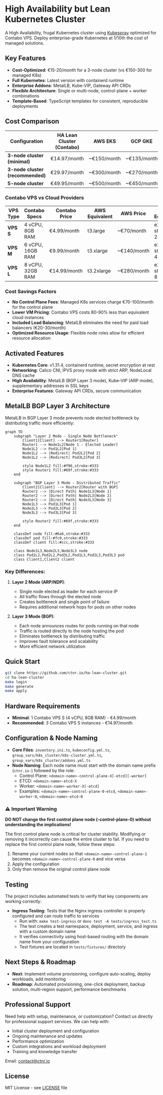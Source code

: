 # High Availability but Lean Kubernetes Cluster

A High Availability, frugal Kubernetes cluster using [Kubespray](https://github.com/kubernetes-sigs/kubespray) optimized for Contabo VPS. Deploy enterprise-grade Kubernetes at 1/10th the cost of managed solutions.

## Key Features

- **Cost-Optimized**: €15-20/month for a 3-node cluster (vs €150-300 for managed K8s)
- **Full Kubernetes**: Latest version with containerd runtime
- **Enterprise Addons**: MetalLB, Kube-VIP, Gateway API CRDs
- **Flexible Architecture**: Single or multi-node, control-plane + worker combinations
- **Template-Based**: TypeScript templates for consistent, reproducible deployments

## Cost Comparison

| Configuration                    | HA Lean Cluster (Contabo) | AWS EKS     | GCP GKE     | Azure AKS   | Digital Ocean |
|----------------------------------|---------------------------|-------------|-------------|-------------|---------------|
| **3-node cluster (minimal)**     | €14.97/month              | ~€150/month | ~€135/month | ~€160/month | ~€60/month    |
| **3-node cluster (recommended)** | €29.97/month              | ~€300/month | ~€270/month | ~€320/month | ~€120/month   |
| **5-node cluster**               | €49.95/month              | ~€500/month | ~€450/month | ~€530/month | ~€200/month   |

### Contabo VPS vs Cloud Providers

| VPS Type  | Contabo Specs    | Contabo Price | AWS Equivalent | AWS Price   | GCP Equivalent | GCP Price   | Azure Equivalent | Azure Price |
|-----------|------------------|---------------|----------------|-------------|----------------|-------------|------------------|-------------|
| **VPS S** | 4 vCPU, 8GB RAM  | €4.99/month   | t3.large       | ~€70/month  | e2-standard-2  | ~€60/month  | B2s v2           | ~€65/month  |
| **VPS M** | 6 vCPU, 16GB RAM | €9.99/month   | t3.xlarge      | ~€140/month | e2-standard-4  | ~€120/month | B4ms v2          | ~€130/month |
| **VPS L** | 8 vCPU, 32GB RAM | €14.99/month  | t3.2xlarge     | ~€280/month | e2-standard-8  | ~€240/month | B8ms v2          | ~€260/month |

### Cost Savings Factors

- **No Control Plane Fees**: Managed K8s services charge €70-100/month for the control plane
- **Lower VM Pricing**: Contabo VPS costs 80-90% less than equivalent cloud instances
- **Included Load Balancing**: MetalLB eliminates the need for paid load balancers (€20-30/month)
- **Optimized Resource Usage**: Flexible node roles allow for efficient resource allocation

## Activated Features

- **Kubernetes Core**: v1.31.4, containerd runtime, secret encryption at rest
- **Networking**: Calico CNI, IPVS proxy mode with strict ARP, NodeLocal DNS cache
- **High Availability**: MetalLB (BGP Layer 3 mode), Kube-VIP (ARP mode), supplementary addresses in SSL keys
- **Enterprise Features**: Gateway API CRDs, secure communication

## MetalLB BGP Layer 3 Architecture

MetalLB in BGP Layer 3 mode prevents node elected bottleneck by distributing traffic more efficiently:

```mermaid
graph TD
    subgraph "Layer 2 Mode - Single Node Bottleneck"
        Client1[Client] --> Router1[Router]
        Router1 --> Node1L2[Node 1 - Elected Leader]
        Node1L2 --> Pod1L2[Pod 1]
        Node1L2 --> |Redirect| Pod2L2[Pod 2]
        Node1L2 --> |Redirect| Pod3L2[Pod 3]
        
        style Node1L2 fill:#f96,stroke:#333
        style Router1 fill:#69f,stroke:#333
    end
    
    subgraph "BGP Layer 3 Mode - Distributed Traffic"
        Client2[Client] --> Router2[Router with BGP]
        Router2 --> |Direct Path| Node1L3[Node 1]
        Router2 --> |Direct Path| Node2L3[Node 2]
        Router2 --> |Direct Path| Node3L3[Node 3]
        Node1L3 --> Pod1L3[Pod 1]
        Node2L3 --> Pod2L3[Pod 2]
        Node3L3 --> Pod3L3[Pod 3]
        
        style Router2 fill:#69f,stroke:#333
    end
    
    classDef node fill:#6a6,stroke:#333
    classDef pod fill:#fc9,stroke:#333
    classDef client fill:#ccc,stroke:#333
    
    class Node1L3,Node2L3,Node3L3 node
    class Pod1L2,Pod2L2,Pod3L2,Pod1L3,Pod2L3,Pod3L3 pod
    class Client1,Client2 client
```

### Key Differences:

1. **Layer 2 Mode (ARP/NDP)**:
   - Single node elected as leader for each service IP
   - All traffic flows through the elected node
   - Creates bottleneck and single point of failure
   - Requires additional network hops for pods on other nodes

2. **Layer 3 Mode (BGP)**:
   - Each node announces routes for pods running on that node
   - Traffic is routed directly to the node hosting the pod
   - Eliminates bottleneck by distributing traffic
   - Improves fault tolerance and scalability
   - More efficient network utilization

## Quick Start

```bash
git clone https://github.com/ctnr.io/ha-lean-cluster.git
cd ha-lean-cluster
make login
make generate
make apply 
```

## Hardware Requirements

- **Minimal**: 1 Contabo VPS S (4 vCPU, 8GB RAM) - €4.99/month
- **Recommended**: 3 Contabo VPS S instances - €14.97/month

## Configuration & Node Naming

- **Core Files**: `inventory.ini.ts`, `kubeconfig.yml.ts`, `group_vars/k8s_cluster/k8s-cluster.yml.ts`, `group_vars/k8s_cluster/addons.yml.ts`
- **Node Naming**: Each node name must start with the domain name prefix (`ctnr.io-`) followed by the role:
  - Control Plane: `<domain-name>-control-plane-X[-etcd][-worker]`
  - ETCD: `<domain-name>-etcd-X`
  - Worker: `<domain-name>-worker-X[-etcd]`
  - Examples: `<domain-name>-control-plane-0-etcd`, `<domain-name>-worker-0`, `<domain-name>-etcd-0`

### ⚠️ Important Warning

**DO NOT change the first control plane node (<domain-name>-control-plane-0) without understanding the implications!**

The first control plane node is critical for cluster stability. Modifying or removing it incorrectly can cause the entire cluster to fail. If you need to replace the first control plane node, follow these steps:

1. Rename your current nodes so that `<domain-name>-control-plane-1` becomes `<domain-name>-control-plane-0` and vice versa
2. Apply the configuration
3. Only then remove the original control plane node

## Testing

The project includes automated tests to verify that key components are working correctly:

- **Ingress Testing**: Tests that the Nginx ingress controller is properly configured and can route traffic to services
  - Run with: `make test-ingress` or `deno test -A tests/ingress_test.ts`
  - The test creates a test namespace, deployment, service, and ingress with a custom domain name
  - It verifies connectivity using host-based routing with the domain name from your configuration
  - Test fixtures are located in `tests/fixtures/` directory

## Next Steps & Roadmap

- **Next**: Implement volume provisioning, configure auto-scaling, deploy workloads, add monitoring
- **Roadmap**: Automated provisioning, one-click deployment, backup solution, multi-region support, performance benchmarks

## Professional Support

Need help with setup, maintenance, or customization? Contact us directly for professional support services. We can help with:

- Initial cluster deployment and configuration
- Ongoing maintenance and updates
- Performance optimization
- Custom integrations and workload deployment
- Training and knowledge transfer

Email: contact@ctnr.io

## License

MIT License - see [LICENSE](LICENSE) file
